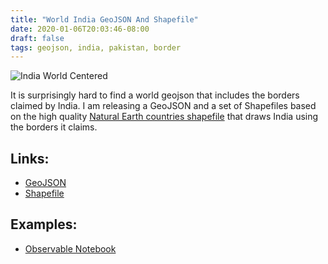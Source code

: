 ```yaml
---
title: "World India GeoJSON And Shapefile"
date: 2020-01-06T20:03:46-08:00
draft: false
tags: geojson, india, pakistan, border
---
```


![India World Centered](/img/india_world_centered.png)

It is surprisingly hard to find a world geojson that includes the borders claimed by India. I am releasing
a GeoJSON and a set of Shapefiles based on the high quality [Natural Earth countries shapefile](https://www.naturalearthdata.com/downloads/10m-cultural-vectors/10m-admin-0-countries/) that draws India
using the borders it claims.



## Links:

* [GeoJSON](/resources/ne_10m_admin_0_indiaviz.geojson)
* [Shapefile](/resources/ne_10m_admin_0_india.zip)

## Examples:

* [Observable Notebook](https://observablehq.com/@shriphani/world-india-borders)